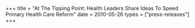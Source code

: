 +++
title = "At The Tipping Point: Health Leaders Share Ideas To Speed Primary Health Care Reform"
date = 2010-05-26
types = ["press-releases"]
+++
